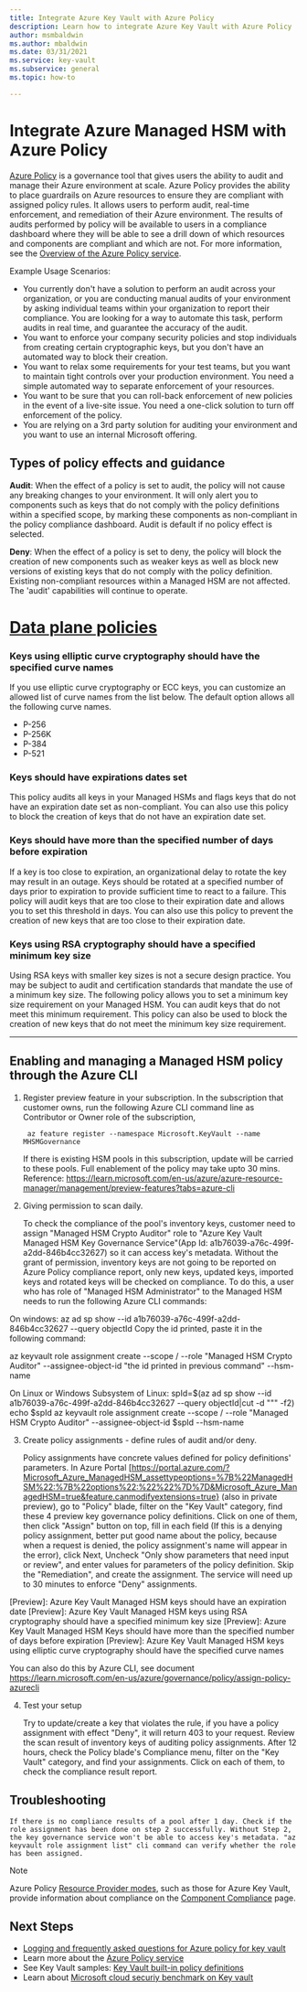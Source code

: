 ```yaml
---
title: Integrate Azure Key Vault with Azure Policy
description: Learn how to integrate Azure Key Vault with Azure Policy
author: msmbaldwin
ms.author: mbaldwin
ms.date: 03/31/2021
ms.service: key-vault
ms.subservice: general
ms.topic: how-to

---
```


# Integrate Azure Managed HSM with Azure Policy

[Azure Policy](../../governance/policy/index.yml) is a governance tool that gives users the ability to audit and manage their Azure environment at scale. Azure Policy provides the ability to place guardrails on Azure resources to ensure they are compliant with assigned policy rules. It allows users to perform audit, real-time enforcement, and remediation of their Azure environment. The results of audits performed by policy will be available to users in a compliance dashboard where they will be able to see a drill down of which resources and components are compliant and which are not.  For more information, see the [Overview of the Azure Policy service](../../governance/policy/overview.md).

Example Usage Scenarios:

- You currently don't have a solution to perform an audit across your organization, or you are conducting manual audits of your environment by asking individual teams within your organization to report their compliance. You are looking for a way to automate this task, perform audits in real time, and guarantee the accuracy of the audit.
- You want to enforce your company security policies and stop individuals from creating certain cryptographic keys, but you don't have an automated way to block their creation. 
- You want to relax some requirements for your test teams, but you want to maintain tight controls over your production environment. You need a simple automated way to separate enforcement of your resources.
- You want to be sure that you can roll-back enforcement of new policies in the event of a live-site issue. You need a one-click solution to turn off enforcement of the policy. 
- You are relying on a 3rd party solution for auditing your environment and you want to use an internal Microsoft offering.

## Types of policy effects and guidance

**Audit**: When the effect of a policy is set to audit, the policy will not cause any breaking changes to your environment. It will only alert you to components such as keys that do not comply with the policy definitions within a specified scope, by marking these components as non-compliant in the policy compliance dashboard. Audit is default if no policy effect is selected.

**Deny**: When the effect of a policy is set to deny, the policy will block the creation of new components such as weaker keys as well as block new versions of existing keys that do not comply with the policy definition. Existing non-compliant resources within a Managed HSM are not affected. The 'audit' capabilities will continue to operate.

# [Data plane policies](#tab/data-plane)

### Keys using elliptic curve cryptography should have the specified curve names 

If you use elliptic curve cryptography or ECC keys, you can customize an allowed list of curve names from the list below. The default option allows all the following curve names.

- P-256
- P-256K
- P-384
- P-521

### Keys should have expirations dates set

This policy audits all keys in your Managed HSMs and flags keys that do not have an expiration date set as non-compliant. You can also use this policy to block the creation of keys that do not have an expiration date set.

### Keys should have more than the specified number of days before expiration

If a key is too close to expiration, an organizational delay to rotate the key may result in an outage. Keys should be rotated at a specified number of days prior to expiration to provide sufficient time to react to a failure. This policy will audit keys that are too close to their expiration date and allows you to set this threshold in days. You can also use this policy to prevent the creation of new keys that are too close to their expiration date.

### Keys using RSA cryptography should have a specified minimum key size

Using RSA keys with smaller key sizes is not a secure design practice. You may be subject to audit and certification standards that mandate the use of a minimum key size. The following policy allows you to set a minimum key size requirement on your Managed HSM. You can audit keys that do not meet this minimum requirement. This policy can also be used to block the creation of new keys that do not meet the minimum key size requirement.

---

## Enabling and managing a Managed HSM policy through the Azure CLI

1. Register preview feature in your subscription.
   In the subscription that customer owns, run the following Azure CLI command line as Contributor or Owner role of the subscription,

        az feature register --namespace Microsoft.KeyVault --name MHSMGovernance
   
   If there is existing HSM pools in this subscription, update will be carried to these pools. Full enablement of the policy may take upto 30 mins.
   Reference: https://learn.microsoft.com/en-us/azure/azure-resource-manager/management/preview-features?tabs=azure-cli 

2. Giving permission to scan daily.

    To check the compliance of the pool's inventory keys, customer need to assign "Managed HSM Crypto Auditor" role to "Azure Key Vault Managed HSM Key Governance Service"(App Id: a1b76039-a76c-499f-a2dd-846b4cc32627) so it can access key's metadata. Without the grant of permission, inventory keys are not going to be reported on Azure Policy compliance report, only new keys, updated keys, imported keys and rotated keys will be checked on compliance. To do this, a user who has role of "Managed HSM Administrator" to the Managed HSM needs to run the following Azure CLI commands:

On windows:
az ad sp show --id a1b76039-a76c-499f-a2dd-846b4cc32627 --query objectId
Copy the id printed, paste it in the following command:

az keyvault role assignment create --scope / --role "Managed HSM Crypto Auditor" --assignee-object-id "the id printed in previous command" --hsm-name <hsm name>

On Linux or Windows Subsystem of Linux:
spId=$(az ad sp show --id a1b76039-a76c-499f-a2dd-846b4cc32627 --query objectId|cut -d "\"" -f2)
echo $spId
az keyvault role assignment create --scope / --role "Managed HSM Crypto Auditor" --assignee-object-id $spId --hsm-name <hsm name>

3. Create policy assignments - define rules of audit and/or deny.

   Policy assignments have concrete values defined for policy definitions' parameters. In Azure Portal [https://portal.azure.com/?Microsoft_Azure_ManagedHSM_assettypeoptions=%7B%22ManagedHSM%22:%7B%22options%22:%22%22%7D%7D&Microsoft_Azure_ManagedHSM=true&feature.canmodifyextensions=true} (also in private preview), go to "Policy" blade, filter on the "Key Vault" category, find these 4 preview key governance policy definitions. Click on one of them, then click "Assign" button on top, fill in each field (If this is a denying policy assignment, better put good name about the policy, because when a request is denied, the policy assignment's name will appear in the error), click Next,
   Uncheck "Only show parameters that need input or review", and enter values for parameters of the policy definition. Skip the "Remediation", and create the assignment. The service will need up to 30 minutes to enforce "Deny" assignments.
   
[Preview]: Azure Key Vault Managed HSM keys should have an expiration date
[Preview]: Azure Key Vault Managed HSM keys using RSA cryptography should have a specified minimum key size
[Preview]: Azure Key Vault Managed HSM Keys should have more than the specified number of days before expiration
[Preview]: Azure Key Vault Managed HSM keys using elliptic curve cryptography should have the specified curve names

  You can also do this by Azure CLI, see document
  https://learn.microsoft.com/en-us/azure/governance/policy/assign-policy-azurecli 

4. Test your setup

    Try to update/create a key that violates the rule, if you have a policy assignment with effect "Deny", it will return 403 to your request.
    Review the scan result of inventory keys of auditing policy assignments. After 12 hours, check the Policy blade's Compliance menu, filter on the "Key Vault" category, and find your assignments. Click on each of them, to check the compliance result report.

## Troubleshooting
  
    If there is no compliance results of a pool after 1 day. Check if the role assignment has been done on step 2 successfully. Without Step 2, the key governance service won't be able to access key's metadata. "az keyvault role assignment list" cli command can verify whether the role has been assigned.


> [!NOTE]
> Azure Policy
> [Resource Provider modes](../../governance/policy/concepts/definition-structure.md#resource-provider-modes),
> such as those for Azure Key Vault, provide information about compliance on the
> [Component Compliance](../../governance/policy/how-to/get-compliance-data.md#component-compliance)
> page.

## Next Steps

- [Logging and frequently asked questions for Azure policy for key vault](../general/troubleshoot-azure-policy-for-key-vault.md)
- Learn more about the [Azure Policy service](../../governance/policy/overview.md)
- See Key Vault samples: [Key Vault built-in policy definitions](../../governance/policy/samples/built-in-policies.md#key-vault)
- Learn about [Microsoft cloud securiy benchmark on Key vault](/security/benchmark/azure/baselines/key-vault-security-baseline)
